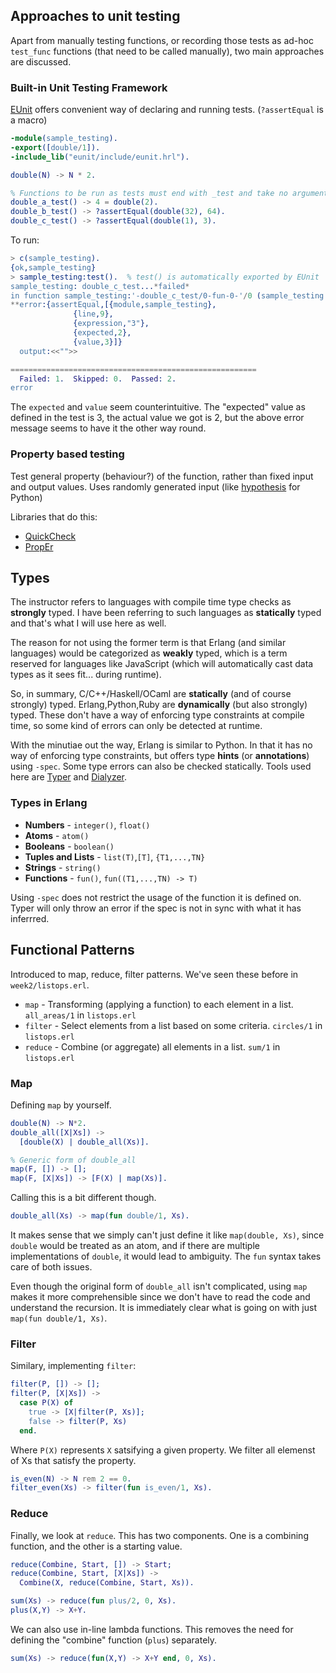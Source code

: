 ## Approaches to unit testing

Apart from manually testing functions, or recording those tests as ad-hoc `test_func` functions (that need to be called manually), two main approaches are discussed.


### Built-in Unit Testing Framework

[EUnit](http://erlang.org/doc/apps/eunit/chapter.html) offers convenient way of declaring and running tests. (`?assertEqual` is a macro)

```erlang
-module(sample_testing).
-export([double/1]).
-include_lib("eunit/include/eunit.hrl").

double(N) -> N * 2.

% Functions to be run as tests must end with _test and take no arguments
double_a_test() -> 4 = double(2).
double_b_test() -> ?assertEqual(double(32), 64).
double_c_test() -> ?assertEqual(double(1), 3).
```

To run:

```erlang
> c(sample_testing).
{ok,sample_testing}
> sample_testing:test().  % test() is automatically exported by EUnit
sample_testing: double_c_test...*failed*
in function sample_testing:'-double_c_test/0-fun-0-'/0 (sample_testing.erl, line 9)
**error:{assertEqual,[{module,sample_testing},
              {line,9}, 
              {expression,"3"},
              {expected,2},
              {value,3}]}
  output:<<"">>

=======================================================
  Failed: 1.  Skipped: 0.  Passed: 2.
error
```

The `expected` and `value` seem counterintuitive. The "expected" value as defined in the test is 3, the actual value we got is 2, but the above error message seems to have it the other way round.

### Property based testing

Test general property (behaviour?) of the function, rather than fixed input and output values. Uses randomly generated input (like [hypothesis](https://hypothesis.readthedocs.io/en/latest/) for Python)

Libraries that do this:
- [QuickCheck](https://gist.github.com/efcasado/3df8f3f1e33eaa488019)
- [PropEr](https://github.com/proper-testing/proper)


## Types

The instructor refers to languages with compile time type checks as **strongly** typed. I have been referring to such languages as **statically** typed and that's what I will use here as well.

The reason for not using the former term is that Erlang (and similar languages) would be categorized as **weakly** typed, which is a term reserved for languages like JavaScript (which will automatically cast data types as it sees fit... during runtime).

So, in summary, C/C++/Haskell/OCaml are **statically** (and of course strongly) typed. Erlang,Python,Ruby are **dynamically** (but also strongly) typed. These don't have a way of enforcing type constraints at compile time, so some kind of errors can only be detected at runtime.


With the minutiae out the way, Erlang is similar to Python. In that it has no way of enforcing type constraints, but offers type **hints** (or **annotations**) using `-spec`. Some type errors can also be checked statically. Tools used here are [Typer](http://erlang.org/doc/man/typer.html "Typer") and [Dialyzer](http://erlang.org/doc/apps/dialyzer/dialyzer_chapter.html "Dialyzer").

### Types in Erlang

- **Numbers** - `integer()`, `float()`
- **Atoms** - `atom()`
- **Booleans** - `boolean()`
- **Tuples and Lists** - `list(T)`,`[T]`, `{T1,...,TN}`
- **Strings** - `string()`
- **Functions** - `fun()`, `fun((T1,...,TN) -> T)`

Using `-spec` does not restrict the usage of the function it is defined on. Typer will only throw an error if the spec is not in sync with what it has inferrred.


## Functional Patterns

Introduced to map, reduce, filter patterns. We've seen these before in `week2/listops.erl`.

- `map` - Transforming (applying a function) to each element in a list. `all_areas/1` in `listops.erl`
- `filter` - Select elements from a list based on some criteria. `circles/1` in `listops.erl`
- `reduce` - Combine (or aggregate) all elements in a list. `sum/1` in `listops.erl`

### Map

Defining `map` by yourself.

``` erlang
double(N) -> N*2.
double_all([X|Xs]) ->
  [double(X) | double_all(Xs)].

% Generic form of double_all
map(F, []) -> [];
map(F, [X|Xs]) -> [F(X) | map(Xs)].
```

Calling this is a bit different though.

``` erlang
double_all(Xs) -> map(fun double/1, Xs).
```

It makes sense that we simply can't just define it like `map(double, Xs)`, since `double` would be treated as an atom, and if there are multiple implementations of `double`, it would lead to ambiguity.
The `fun` syntax takes care of both issues.

Even though the original form of `double_all` isn't complicated, using `map` makes it more comprehensible since we don't have to read the code and understand the recursion.
It is immediately clear what is going on with just `map(fun double/1, Xs)`.


### Filter

Similary, implementing `filter`:

``` erlang
filter(P, []) -> [];
filter(P, [X|Xs]) ->
  case P(X) of
    true -> [X|filter(P, Xs)];
    false -> filter(P, Xs)
  end.
```

Where `P(X)` represents `X` satsifying a given property. We filter all elemenst of Xs that satisfy the property.

``` erlang
is_even(N) -> N rem 2 == 0.
filter_even(Xs) -> filter(fun is_even/1, Xs).
```

### Reduce

Finally, we look at `reduce`. This has two components. One is a combining function, and the other is a starting value.

``` erlang
reduce(Combine, Start, []) -> Start;
reduce(Combine, Start, [X|Xs]) ->
  Combine(X, reduce(Combine, Start, Xs)).
```


``` erlang
sum(Xs) -> reduce(fun plus/2, 0, Xs).
plus(X,Y) -> X+Y.
```

We can also use in-line lambda functions. This removes the need for defining the "combine" function (`plus`) separately.

``` erlang
sum(Xs) -> reduce(fun(X,Y) -> X+Y end, 0, Xs).
```
